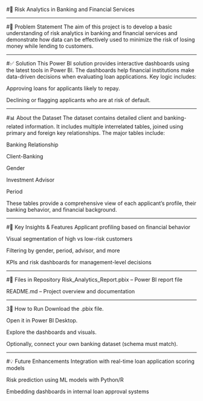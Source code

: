 #🏦 Risk Analytics in Banking and Financial Services

---

#📌 Problem Statement
The aim of this project is to develop a basic understanding of risk analytics in banking and financial services and demonstrate how data can be effectively used to minimize the risk of losing money while lending to customers.

---

#✅ Solution
This Power BI solution provides interactive dashboards using the latest tools in Power BI. The dashboards help financial institutions make data-driven decisions when evaluating loan applications.
Key logic includes:

Approving loans for applicants likely to repay.

Declining or flagging applicants who are at risk of default.

---

#📊 About the Dataset
The dataset contains detailed client and banking-related information. It includes multiple interrelated tables, joined using primary and foreign key relationships.
The major tables include:

Banking Relationship

Client-Banking

Gender

Investment Advisor

Period

These tables provide a comprehensive view of each applicant’s profile, their banking behavior, and financial background.

---

#🧠 Key Insights & Features
Applicant profiling based on financial behavior

Visual segmentation of high vs low-risk customers

Filtering by gender, period, advisor, and more

KPIs and risk dashboards for management-level decisions

---

#📂 Files in Repository
Risk_Analytics_Report.pbix – Power BI report file

README.md – Project overview and documentation

---

3🚀 How to Run
Download the .pbix file.

Open it in Power BI Desktop.

Explore the dashboards and visuals.

Optionally, connect your own banking dataset (schema must match).

---

#💡 Future Enhancements
Integration with real-time loan application scoring models

Risk prediction using ML models with Python/R

Embedding dashboards in internal loan approval systems

